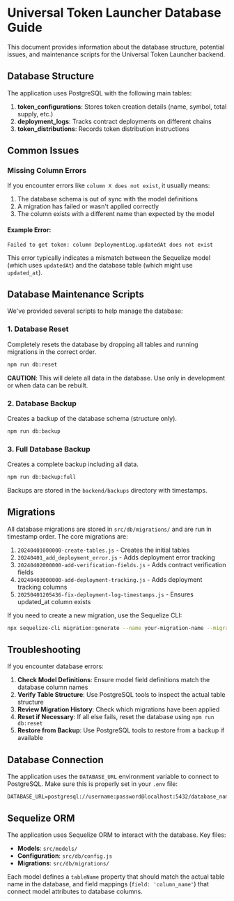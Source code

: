 # Universal Token Launcher Database Guide

This document provides information about the database structure, potential issues, and maintenance scripts for the Universal Token Launcher backend.

## Database Structure

The application uses PostgreSQL with the following main tables:

1. **token_configurations**: Stores token creation details (name, symbol, total supply, etc.)
2. **deployment_logs**: Tracks contract deployments on different chains
3. **token_distributions**: Records token distribution instructions

## Common Issues

### Missing Column Errors

If you encounter errors like `column X does not exist`, it usually means:

1. The database schema is out of sync with the model definitions
2. A migration has failed or wasn't applied correctly
3. The column exists with a different name than expected by the model

#### Example Error:

```
Failed to get token: column DeploymentLog.updatedAt does not exist
```

This error typically indicates a mismatch between the Sequelize model (which uses `updatedAt`) and the database table (which might use `updated_at`).

## Database Maintenance Scripts

We've provided several scripts to help manage the database:

### 1. Database Reset

Completely resets the database by dropping all tables and running migrations in the correct order.

```bash
npm run db:reset
```

**CAUTION**: This will delete all data in the database. Use only in development or when data can be rebuilt.

### 2. Database Backup

Creates a backup of the database schema (structure only).

```bash
npm run db:backup
```

### 3. Full Database Backup

Creates a complete backup including all data.

```bash
npm run db:backup:full
```

Backups are stored in the `backend/backups` directory with timestamps.

## Migrations

All database migrations are stored in `src/db/migrations/` and are run in timestamp order. The core migrations are:

1. `20240401000000-create-tables.js` - Creates the initial tables
2. `20240401_add_deployment_error.js` - Adds deployment error tracking
3. `20240402000000-add-verification-fields.js` - Adds contract verification fields
4. `20240403000000-add-deployment-tracking.js` - Adds deployment tracking columns
5. `20250401205436-fix-deployment-log-timestamps.js` - Ensures updated_at column exists

If you need to create a new migration, use the Sequelize CLI:

```bash
npx sequelize-cli migration:generate --name your-migration-name --migrations-path=./src/db/migrations
```

## Troubleshooting

If you encounter database errors:

1. **Check Model Definitions**: Ensure model field definitions match the database column names
2. **Verify Table Structure**: Use PostgreSQL tools to inspect the actual table structure
3. **Review Migration History**: Check which migrations have been applied
4. **Reset if Necessary**: If all else fails, reset the database using `npm run db:reset`
5. **Restore from Backup**: Use PostgreSQL tools to restore from a backup if available

## Database Connection

The application uses the `DATABASE_URL` environment variable to connect to PostgreSQL. Make sure this is properly set in your `.env` file:

```
DATABASE_URL=postgresql://username:password@localhost:5432/database_name
```

## Sequelize ORM

The application uses Sequelize ORM to interact with the database. Key files:

- **Models**: `src/models/`
- **Configuration**: `src/db/config.js`
- **Migrations**: `src/db/migrations/`

Each model defines a `tableName` property that should match the actual table name in the database, and field mappings (`field: 'column_name'`) that connect model attributes to database columns. 